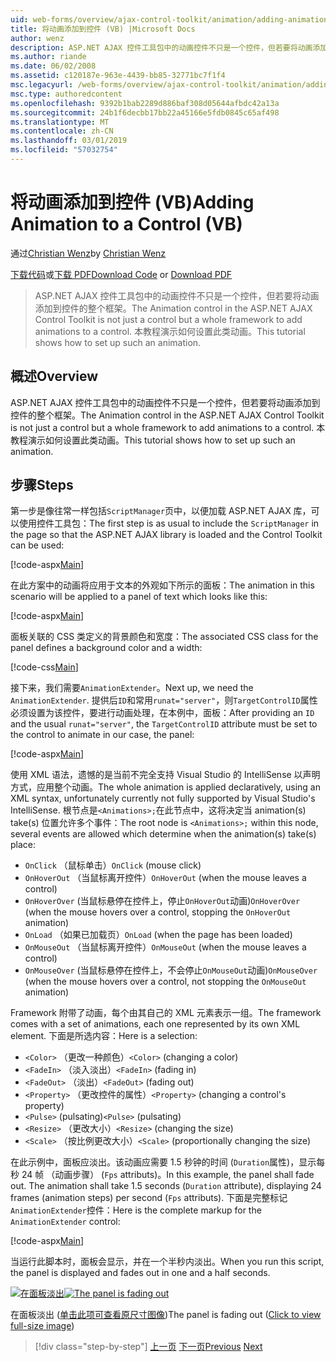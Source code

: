 ```yaml
---
uid: web-forms/overview/ajax-control-toolkit/animation/adding-animation-to-a-control-vb
title: 将动画添加到控件 (VB) |Microsoft Docs
author: wenz
description: ASP.NET AJAX 控件工具包中的动画控件不只是一个控件，但若要将动画添加到控件的整个框架。 本教程演示如何...
ms.author: riande
ms.date: 06/02/2008
ms.assetid: c120187e-963e-4439-bb85-32771bc7f1f4
msc.legacyurl: /web-forms/overview/ajax-control-toolkit/animation/adding-animation-to-a-control-vb
msc.type: authoredcontent
ms.openlocfilehash: 9392b1bab2289d886baf308d05644afbdc42a13a
ms.sourcegitcommit: 24b1f6decbb17bb22a45166e5fdb0845c65af498
ms.translationtype: MT
ms.contentlocale: zh-CN
ms.lasthandoff: 03/01/2019
ms.locfileid: "57032754"
---
```

<a name="adding-animation-to-a-control-vb"></a><span data-ttu-id="eea32-104">将动画添加到控件 (VB)</span><span class="sxs-lookup"><span data-stu-id="eea32-104">Adding Animation to a Control (VB)</span></span>
====================
<span data-ttu-id="eea32-105">通过[Christian Wenz](https://github.com/wenz)</span><span class="sxs-lookup"><span data-stu-id="eea32-105">by [Christian Wenz](https://github.com/wenz)</span></span>

<span data-ttu-id="eea32-106">[下载代码](http://download.microsoft.com/download/f/9/a/f9a26acd-8df4-4484-8a18-199e4598f411/Animation1.vb.zip)或[下载 PDF](http://download.microsoft.com/download/6/7/1/6718d452-ff89-4d3f-a90e-c74ec2d636a3/animation1VB.pdf)</span><span class="sxs-lookup"><span data-stu-id="eea32-106">[Download Code](http://download.microsoft.com/download/f/9/a/f9a26acd-8df4-4484-8a18-199e4598f411/Animation1.vb.zip) or [Download PDF](http://download.microsoft.com/download/6/7/1/6718d452-ff89-4d3f-a90e-c74ec2d636a3/animation1VB.pdf)</span></span>

> <span data-ttu-id="eea32-107">ASP.NET AJAX 控件工具包中的动画控件不只是一个控件，但若要将动画添加到控件的整个框架。</span><span class="sxs-lookup"><span data-stu-id="eea32-107">The Animation control in the ASP.NET AJAX Control Toolkit is not just a control but a whole framework to add animations to a control.</span></span> <span data-ttu-id="eea32-108">本教程演示如何设置此类动画。</span><span class="sxs-lookup"><span data-stu-id="eea32-108">This tutorial shows how to set up such an animation.</span></span>


## <a name="overview"></a><span data-ttu-id="eea32-109">概述</span><span class="sxs-lookup"><span data-stu-id="eea32-109">Overview</span></span>

<span data-ttu-id="eea32-110">ASP.NET AJAX 控件工具包中的动画控件不只是一个控件，但若要将动画添加到控件的整个框架。</span><span class="sxs-lookup"><span data-stu-id="eea32-110">The Animation control in the ASP.NET AJAX Control Toolkit is not just a control but a whole framework to add animations to a control.</span></span> <span data-ttu-id="eea32-111">本教程演示如何设置此类动画。</span><span class="sxs-lookup"><span data-stu-id="eea32-111">This tutorial shows how to set up such an animation.</span></span>

## <a name="steps"></a><span data-ttu-id="eea32-112">步骤</span><span class="sxs-lookup"><span data-stu-id="eea32-112">Steps</span></span>

<span data-ttu-id="eea32-113">第一步是像往常一样包括`ScriptManager`页中，以便加载 ASP.NET AJAX 库，可以使用控件工具包：</span><span class="sxs-lookup"><span data-stu-id="eea32-113">The first step is as usual to include the `ScriptManager` in the page so that the ASP.NET AJAX library is loaded and the Control Toolkit can be used:</span></span>

[!code-aspx[Main](adding-animation-to-a-control-vb/samples/sample1.aspx)]

<span data-ttu-id="eea32-114">在此方案中的动画将应用于文本的外观如下所示的面板：</span><span class="sxs-lookup"><span data-stu-id="eea32-114">The animation in this scenario will be applied to a panel of text which looks like this:</span></span>

[!code-aspx[Main](adding-animation-to-a-control-vb/samples/sample2.aspx)]

<span data-ttu-id="eea32-115">面板关联的 CSS 类定义的背景颜色和宽度：</span><span class="sxs-lookup"><span data-stu-id="eea32-115">The associated CSS class for the panel defines a background color and a width:</span></span>

[!code-css[Main](adding-animation-to-a-control-vb/samples/sample3.css)]

<span data-ttu-id="eea32-116">接下来，我们需要`AnimationExtender`。</span><span class="sxs-lookup"><span data-stu-id="eea32-116">Next up, we need the `AnimationExtender`.</span></span> <span data-ttu-id="eea32-117">提供后`ID`和常用`runat="server"`，则`TargetControlID`属性必须设置为该控件，要进行动画处理，在本例中，面板：</span><span class="sxs-lookup"><span data-stu-id="eea32-117">After providing an `ID` and the usual `runat="server"`, the `TargetControlID` attribute must be set to the control to animate in our case, the panel:</span></span>

[!code-aspx[Main](adding-animation-to-a-control-vb/samples/sample4.aspx)]

<span data-ttu-id="eea32-118">使用 XML 语法，遗憾的是当前不完全支持 Visual Studio 的 IntelliSense 以声明方式，应用整个动画。</span><span class="sxs-lookup"><span data-stu-id="eea32-118">The whole animation is applied declaratively, using an XML syntax, unfortunately currently not fully supported by Visual Studio's IntelliSense.</span></span> <span data-ttu-id="eea32-119">根节点是`<Animations>;`在此节点中，这将决定当 animation(s) take(s) 位置允许多个事件：</span><span class="sxs-lookup"><span data-stu-id="eea32-119">The root node is `<Animations>;` within this node, several events are allowed which determine when the animation(s) take(s) place:</span></span>

- <span data-ttu-id="eea32-120">`OnClick` （鼠标单击）</span><span class="sxs-lookup"><span data-stu-id="eea32-120">`OnClick` (mouse click)</span></span>
- <span data-ttu-id="eea32-121">`OnHoverOut` （当鼠标离开控件）</span><span class="sxs-lookup"><span data-stu-id="eea32-121">`OnHoverOut` (when the mouse leaves a control)</span></span>
- <span data-ttu-id="eea32-122">`OnHoverOver` (当鼠标悬停在控件上，停止`OnHoverOut`动画)</span><span class="sxs-lookup"><span data-stu-id="eea32-122">`OnHoverOver` (when the mouse hovers over a control, stopping the `OnHoverOut` animation)</span></span>
- <span data-ttu-id="eea32-123">`OnLoad` （如果已加载页）</span><span class="sxs-lookup"><span data-stu-id="eea32-123">`OnLoad` (when the page has been loaded)</span></span>
- <span data-ttu-id="eea32-124">`OnMouseOut` （当鼠标离开控件）</span><span class="sxs-lookup"><span data-stu-id="eea32-124">`OnMouseOut` (when the mouse leaves a control)</span></span>
- <span data-ttu-id="eea32-125">`OnMouseOver` (当鼠标悬停在控件上，不会停止`OnMouseOut`动画)</span><span class="sxs-lookup"><span data-stu-id="eea32-125">`OnMouseOver` (when the mouse hovers over a control, not stopping the `OnMouseOut` animation)</span></span>

<span data-ttu-id="eea32-126">Framework 附带了动画，每个由其自己的 XML 元素表示一组。</span><span class="sxs-lookup"><span data-stu-id="eea32-126">The framework comes with a set of animations, each one represented by its own XML element.</span></span> <span data-ttu-id="eea32-127">下面是所选内容：</span><span class="sxs-lookup"><span data-stu-id="eea32-127">Here is a selection:</span></span>

- <span data-ttu-id="eea32-128">`<Color>` （更改一种颜色）</span><span class="sxs-lookup"><span data-stu-id="eea32-128">`<Color>` (changing a color)</span></span>
- <span data-ttu-id="eea32-129">`<FadeIn>` （淡入淡出）</span><span class="sxs-lookup"><span data-stu-id="eea32-129">`<FadeIn>` (fading in)</span></span>
- <span data-ttu-id="eea32-130">`<FadeOut>` （淡出）</span><span class="sxs-lookup"><span data-stu-id="eea32-130">`<FadeOut>` (fading out)</span></span>
- <span data-ttu-id="eea32-131">`<Property>` （更改控件的属性）</span><span class="sxs-lookup"><span data-stu-id="eea32-131">`<Property>` (changing a control's property)</span></span>
- <span data-ttu-id="eea32-132">`<Pulse>` (pulsating)</span><span class="sxs-lookup"><span data-stu-id="eea32-132">`<Pulse>` (pulsating)</span></span>
- <span data-ttu-id="eea32-133">`<Resize>` （更改大小）</span><span class="sxs-lookup"><span data-stu-id="eea32-133">`<Resize>` (changing the size)</span></span>
- <span data-ttu-id="eea32-134">`<Scale>` （按比例更改大小）</span><span class="sxs-lookup"><span data-stu-id="eea32-134">`<Scale>` (proportionally changing the size)</span></span>

<span data-ttu-id="eea32-135">在此示例中，面板应淡出。该动画应需要 1.5 秒钟的时间 (`Duration`属性)，显示每秒 24 帧 （动画步骤） (`Fps` attributs)。</span><span class="sxs-lookup"><span data-stu-id="eea32-135">In this example, the panel shall fade out. The animation shall take 1.5 seconds (`Duration` attribute), displaying 24 frames (animation steps) per second (`Fps` attributs).</span></span> <span data-ttu-id="eea32-136">下面是完整标记`AnimationExtender`控件：</span><span class="sxs-lookup"><span data-stu-id="eea32-136">Here is the complete markup for the `AnimationExtender` control:</span></span>

[!code-aspx[Main](adding-animation-to-a-control-vb/samples/sample5.aspx)]

<span data-ttu-id="eea32-137">当运行此脚本时，面板会显示，并在一个半秒内淡出。</span><span class="sxs-lookup"><span data-stu-id="eea32-137">When you run this script, the panel is displayed and fades out in one and a half seconds.</span></span>


<span data-ttu-id="eea32-138">[![在面板淡出](adding-animation-to-a-control-vb/_static/image2.png)](adding-animation-to-a-control-vb/_static/image1.png)</span><span class="sxs-lookup"><span data-stu-id="eea32-138">[![The panel is fading out](adding-animation-to-a-control-vb/_static/image2.png)](adding-animation-to-a-control-vb/_static/image1.png)</span></span>

<span data-ttu-id="eea32-139">在面板淡出 ([单击此项可查看原尺寸图像](adding-animation-to-a-control-vb/_static/image3.png))</span><span class="sxs-lookup"><span data-stu-id="eea32-139">The panel is fading out ([Click to view full-size image](adding-animation-to-a-control-vb/_static/image3.png))</span></span>

> [!div class="step-by-step"]
> <span data-ttu-id="eea32-140">[上一页](dynamically-controlling-updatepanel-animations-cs.md)
> [下一页](executing-several-animations-at-the-same-time-vb.md)</span><span class="sxs-lookup"><span data-stu-id="eea32-140">[Previous](dynamically-controlling-updatepanel-animations-cs.md)
[Next](executing-several-animations-at-the-same-time-vb.md)</span></span>
